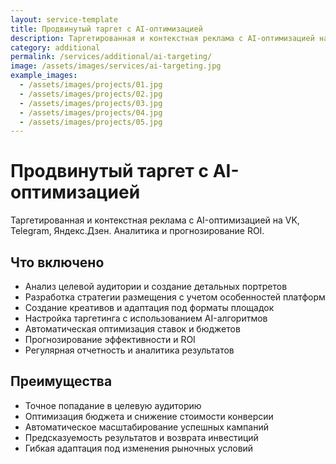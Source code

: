 ```yaml
---
layout: service-template
title: Продвинутый таргет с AI-оптимизацией
description: Таргетированная и контекстная реклама с AI-оптимизацией на VK, Telegram, Яндекс.Дзен. Аналитика и прогнозирование ROI.
category: additional
permalink: /services/additional/ai-targeting/
image: /assets/images/services/ai-targeting.jpg
example_images:
  - /assets/images/projects/01.jpg
  - /assets/images/projects/02.jpg
  - /assets/images/projects/03.jpg
  - /assets/images/projects/04.jpg
  - /assets/images/projects/05.jpg
---
```


# Продвинутый таргет с AI-оптимизацией

Таргетированная и контекстная реклама с AI-оптимизацией на VK, Telegram, Яндекс.Дзен. Аналитика и прогнозирование ROI.

## Что включено

- Анализ целевой аудитории и создание детальных портретов
- Разработка стратегии размещения с учетом особенностей платформ
- Создание креативов и адаптация под форматы площадок
- Настройка таргетинга с использованием AI-алгоритмов
- Автоматическая оптимизация ставок и бюджетов
- Прогнозирование эффективности и ROI
- Регулярная отчетность и аналитика результатов

## Преимущества

- Точное попадание в целевую аудиторию
- Оптимизация бюджета и снижение стоимости конверсии
- Автоматическое масштабирование успешных кампаний
- Предсказуемость результатов и возврата инвестиций
- Гибкая адаптация под изменения рыночных условий

